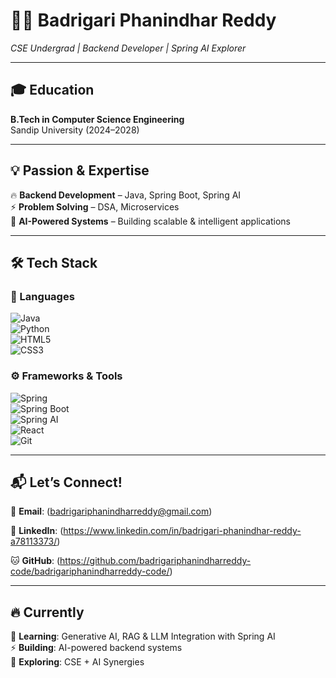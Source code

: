 # 👨‍💻 Badrigari Phanindhar Reddy  
*CSE Undergrad | Backend Developer | Spring AI Explorer*  

---

## 🎓 Education  
**B.Tech in Computer Science Engineering**  
Sandip University (2024–2028)  

---

## 💡 Passion & Expertise  
🔥 **Backend Development** – Java, Spring Boot, Spring AI  
⚡ **Problem Solving** – DSA, Microservices  
🚀 **AI-Powered Systems** – Building scalable & intelligent applications  

---

## 🛠️ Tech Stack  

### 📜 Languages  
![Java](https://img.shields.io/badge/Java-%23ED8B00.svg?style=for-the-badge&logo=java&logoColor=white)  
![Python](https://img.shields.io/badge/Python-%233776AB.svg?style=for-the-badge&logo=python&logoColor=white)  
![HTML5](https://img.shields.io/badge/HTML5-%23E34F26.svg?style=for-the-badge&logo=html5&logoColor=white)  
![CSS3](https://img.shields.io/badge/CSS3-%231572B6.svg?style=for-the-badge&logo=css3&logoColor=white)  

### ⚙️ Frameworks & Tools  
![Spring](https://img.shields.io/badge/Spring-6DB33F?style=for-the-badge&logo=spring&logoColor=white)  
![Spring Boot](https://img.shields.io/badge/Spring_Boot-6DB33F?style=for-the-badge&logo=spring-boot&logoColor=white)  
![Spring AI](https://img.shields.io/badge/Spring_AI-00A86B?style=for-the-badge&logo=spring&logoColor=white)  
![React](https://img.shields.io/badge/React-20232A?style=for-the-badge&logo=react&logoColor=61DAFB)  
![Git](https://img.shields.io/badge/Git-%23F05033.svg?style=for-the-badge&logo=git&logoColor=white)  

---

## 📬 Let’s Connect!  
📧 **Email**: (badrigariphanindharreddy@gmail.com)  

🔗 **LinkedIn**: (https://www.linkedin.com/in/badrigari-phanindhar-reddy-a78113373/)

🐱 **GitHub**: (https://github.com/badrigariphanindharreddy-code/badrigariphanindharreddy-code/) 

---

## 🔥 Currently  
📖 **Learning**: Generative AI, RAG & LLM Integration with Spring AI  
⚡ **Building**: AI-powered backend systems  
🧠 **Exploring**: CSE + AI Synergies  
